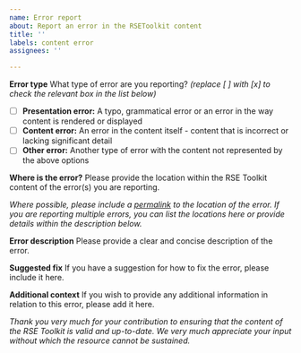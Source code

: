 ```yaml
---
name: Error report
about: Report an error in the RSEToolkit content
title: ''
labels: content error
assignees: ''

---
```


**Error type**
What type of error are you reporting? _(replace [ ] with [x] to check the relevant box in the list below)_

- [ ] **Presentation error:** A typo, grammatical error or an error in the way content is rendered or displayed
- [ ] **Content error:** An error in the content itself - content that is incorrect or lacking significant detail
- [ ] **Other error:** Another type of error with the content not represented by the above options

**Where is the error?**
Please provide the location within the RSE Toolkit content of the error(s) you are reporting.

_Where possible, please include a [permalink](https://docs.github.com/en/free-pro-team@latest/github/managing-files-in-a-repository/getting-permanent-links-to-files) to the location of the error. If you are reporting multiple errors, you can list the locations here or provide details within the description below._

**Error description**
Please provide a clear and concise description of the error.

**Suggested fix**
If you have a suggestion for how to fix the error, please include it here.

**Additional context**
If you wish to provide any additional information in relation to this error, please add it here.

_Thank you very much for your contribution to ensuring that the content of the RSE Toolkit is valid and up-to-date. We very much appreciate your input without which the resource cannot be sustained._
